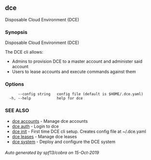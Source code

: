 ## dce

Disposable Cloud Environment (DCE)

### Synopsis

Disposable Cloud Environment (DCE) 

  The DCE cli allows:

  - Admins to provision DCE to a master account and administer said account
  - Users to lease accounts and execute commands against them

### Options

```
      --config string   config file (default is $HOME/.dce.yaml)
  -h, --help            help for dce
```

### SEE ALSO

* [dce accounts](dce_accounts.md)	 - Manage dce accounts
* [dce auth](dce_auth.md)	 - Login to dce
* [dce init](dce_init.md)	 - First time DCE cli setup. Creates config file at ~/.dce.yaml
* [dce leases](dce_leases.md)	 - Manage dce leases
* [dce system](dce_system.md)	 - Deploy and configure the DCE system

###### Auto generated by spf13/cobra on 15-Oct-2019
